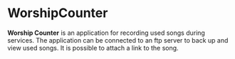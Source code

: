 # WorshipCounter
**Worship Counter** is an application for recording used songs during services. The application can be connected to an ftp server to back up and view used songs. It is possible to attach a link to the song.
